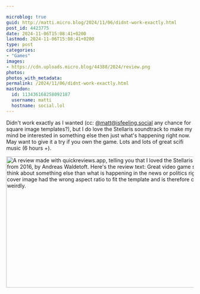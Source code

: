 ```yaml
---

microblog: true
guid: http://matti.micro.blog/2024/11/06/didnt-work-exactly.html
post_id: 4423775
date: 2024-11-06T15:08:41+0200
lastmod: 2024-11-06T15:08:41+0200
type: post
categories:
- "Games"
images:
- https://cdn.uploads.micro.blog/44388/2024/review.png
photos:
photos_with_metadata:
permalink: /2024/11/06/didnt-work-exactly.html
mastodon:
  id: 113436168258092187
  username: matti
  hostname: social.lol
---
```

Didn't work exactly as I wanted (cc: [@matt@isfeeling.social](https://micro.blog/matt@isfeeling.social) any chance for square image templates?), but I do love the Stellaris soundtrack to make my mind be interested in something else then just what's happening right now. May want to give it a try if you own the game. Lots and lots of great scifi music (6 hours +).

<img src="uploads/2024/review.png" alt="A review made with quickreviews.app, telling you that I loved the Stellaris Soundtrack from 2016, by Andreas Waldetoft. Here's the review text: Great video game soundtrack to think about something else than what is happening in the news or politics right now. The cover image had the wrong aspect ratio to fit the template and is therefore cropped weirdly." width="600" height="352" />
